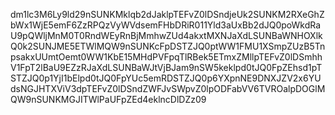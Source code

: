 dm1lc3M6Ly9ld29nSUNKMklqb2dJaklpTEFvZ0lDSndjeUk2SUNKM2RXeGhZbWx1WjE5emF6ZzRPQzVyWVdsemFHbDRiR011Yld3aUxBb2dJQ0poWkdRaU9pQWljMnM0T0RndWEyRnBjMmhwZUd4akxtMXNJaXdLSUNBaWNHOXlkQ0k2SUNJME5ETWlMQW9nSUNKcFpDSTZJQ0ptWW1FMU1XSmpZUzB5TnpsakxUUmtOemt0WW1KbE15MHdPVFpqTlRBek5ETmxZMllpTEFvZ0lDSmhhV1FpT2lBaU9EZzRJaXdLSUNBaWJtVjBJam9nSW5keklpd0tJQ0FpZEhsd1pTSTZJQ0p1YjI1bElpd0tJQ0FpYUc5emRDSTZJQ0p6YXpnNE9DNXJZV2x6YUdsNGJHTXViV3dpTEFvZ0lDSndZWFJvSWpvZ0lpODFabVV6TVROalpDOGlMQW9nSUNKMGJITWlPaUFpZEd4eklncDlDZz09
